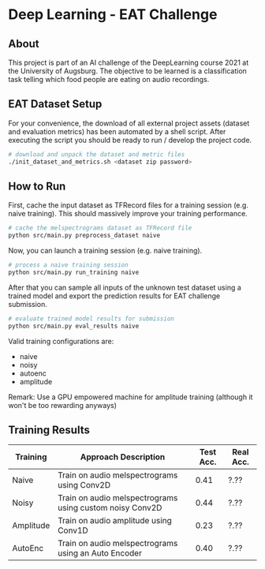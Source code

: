 
# Deep Learning - EAT Challenge

## About
This project is part of an AI challenge of the DeepLearning course 2021 at the University of Augsburg.
The objective to be learned is a classification task telling which food people are eating on audio recordings.

## EAT Dataset Setup
For your convenience, the download of all external project assets (dataset and evaluation metrics) has been
automated by a shell script. After executing the script you should be ready to run / develop the project code.

```sh
# download and unpack the dataset and metric files
./init_dataset_and_metrics.sh <dataset zip password>
```

## How to Run
First, cache the input dataset as TFRecord files for a training session (e.g. naive training).
This should massively improve your training performance.

```sh
# cache the melspectrograms dataset as TFRecord file
python src/main.py preprocess_dataset naive
```

Now, you can launch a training session (e.g. naive training).

```sh
# process a naive training session
python src/main.py run_training naive
```

After that you can sample all inputs of the unknown test dataset using a trained model
and export the prediction results for EAT challenge submission.

```sh
# evaluate trained model results for submission
python src/main.py eval_results naive
```

Valid training configurations are:
- naive
- noisy
- autoenc
- amplitude

Remark: Use a GPU empowered machine for amplitude training (although it won't be too rewarding anyways)

## Training Results

| Training  | Approach Description                                     | Test Acc. | Real Acc. |
| --------- | -------------------------------------------------------- | --------- | --------- |
| Naive     | Train on audio melspectrograms using Conv2D              |      0.41 |      ?.?? |
| Noisy     | Train on audio melspectrograms using custom noisy Conv2D |      0.44 |      ?.?? |
| Amplitude | Train on audio amplitude using Conv1D                    |      0.23 |      ?.?? |
| AutoEnc   | Train on audio melspectrograms using an Auto Encoder     |      0.40 |      ?.?? |
